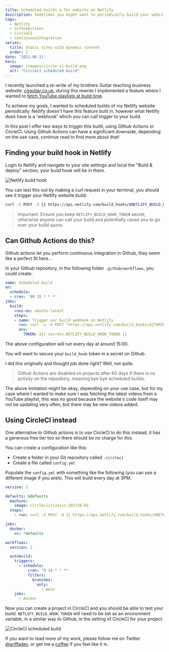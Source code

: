 ```yaml
---
title: Scheduled builds a for website on Netlify
description: Sometimes you might want to periodically build your website on Netlify, the answer isn't that straight forward and some tools have gotchas.
tags:
  - Netlify
  - GithubActions
  - CircleCI
  - ContinuousIntegration
series:
  title: Static sites with dynamic content
  order: 2
date: '2021-06-21'
hero:
  image: /images/circle-ci-build.png
  alt: "CircleCI scheduled build"
---
```


I recently launched a re-write of my brothers Guitar teaching business website: [cgguitar.co.uk](https://www.cgguitar.co.uk), during this rewrite I implemented a feature where I wanted to [fetch YouTube playlists at build time](https://griffa.dev/posts/adding-dynamic-content-from-an-api-to-a-static-website-at-build-time/).

To achieve my goals, I wanted to scheduled builds of my Netlify website periodically.
Netlify doesn't have this feature built in, however what Netlify does have is a 'webhook' which you can call trigger to your build.

In this post I offer two ways to trigger this build, using Github Actions or CircleCI. Using Github Actions can have a significant downside, depending on the use case, continue read to find more about that!

## Finding your build hook in Netlify

Login to Netlify and navigate to your site settings and local the "Build & deploy" section, your build hook will be in there.

![Netlify build hook](/images/netlify-build-hook.png)

You can test this out by making a curl request in your terminal, you should see it trigger your Netlify website build:

```bash
curl -X POST -d {} https://api.netlify.com/build_hooks/$NETLIFY_BUILD_HOOK_TOKEN
```

> Important: Ensure you keep `NETLIFY_BUILD_HOOK_TOKEN` secret, otherwise anyone can call your build and potentially cause you to go over your build quota.

## Can Github Actions do this?

Github actions let you perform continuous integration in Github, they seem like a perfect fit here...

In your Github repository, in the following folder `.github/workflows`, you could create:

```yaml
name: Scheduled build
on:
  schedule:
  - cron: '00 15 * * *'
jobs:
  build:
    runs-on: ubuntu-latest
    steps:
    - name: Trigger our build webhook on Netlify
      run: curl -s -X POST "https://api.netlify.com/build_hooks/${TOKEN}"
      env:
        TOKEN: ${{ secrets.NETLIFY_BUILD_HOOK_TOKEN }}
```
The above configuration will run every day at around 15:00.

You will want to secure your `build_hook` token in a secret on Github.

I did this originally and thought job done right? Well, not quite.

> Github Actions are disabled on projects after 60 days if there is no activity on the repository, meaning bye bye scheduled builds.

The above limitation might be okay, depending on your use case, but for my case where I wanted to make sure I was fetching the latest videos from a YouTube playlist, this was no good because the website's code itself may not be updating very often, but there may be new videos added.

## Using CircleCI instead

One alternative to Github actions is to use CircleCI to do this instead, it has a generous free tier too so there should be no charge for this.

You can create a configuration like this:
- Create a folder in your Git repository called `.circleci`
- Create a file called `config.yml`

Populate the `config.yml` with something like the following (you can use a different image if you wish). This will build every day at 3PM.

```yaml
version: 2

defaults: &defaults
  machine:
    image: circleci/classic:201710-02
  steps:
    - run: curl -X POST -d {} https://api.netlify.com/build_hooks/$NETLIFY_BUILD_HOOK_TOKEN

jobs:
  docker:
    <<: *defaults

workflows:
  version: 2

  autobuild:
    triggers:
      - schedule:
          cron: "0 14 * * *"
          filters:
            branches:
              only:
                - main
    jobs:
      - docker
```

Now you can create a project in CircleCI and you should be able to test your  build.
`NETLIFY_BUILD_HOOK_TOKEN` will need to be set as an environment variable, in a similar way to Github, in the setting of CircleCI for your project.

![CircleCI scheduled build](/images/circle-ci-build.png)

If you want to read more of my work, please follow me on Twitter [@griffadev](https://twitter.com/griffadev), or get me a [coffee](https://ko-fi.com/griffadev) if you feel like it ☕.
